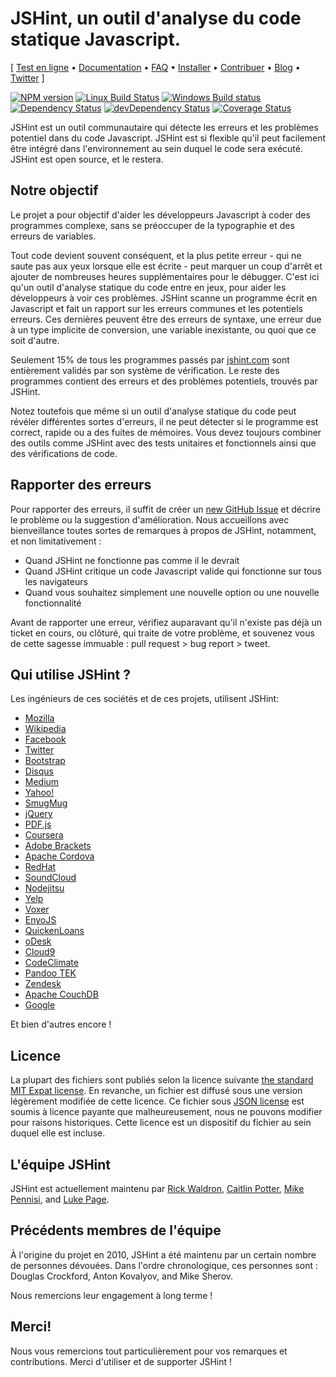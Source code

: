 # JSHint, un outil d'analyse du code statique Javascript.


\[ [Test en ligne](http://jshint.com/) •
[Documentation](http://jshint.com/docs/) • [FAQ](http://jshint.com/docs/faq) •
[Installer](http://jshint.com/install/) •
[Contribuer](http://jshint.com/contribute/) •
[Blog](http://jshint.com/blog/) • [Twitter](https://twitter.com/jshint/) \]

[![NPM version](https://img.shields.io/npm/v/jshint.svg?style=flat)](https://www.npmjs.com/package/jshint)
[![Linux Build Status](https://img.shields.io/travis/jshint/jshint/master.svg?style=flat&label=Linux%20build)](https://travis-ci.org/jshint/jshint)
[![Windows Build status](https://img.shields.io/appveyor/ci/jshint/jshint/master.svg?style=flat&label=Windows%20build)](https://ci.appveyor.com/project/jshint/jshint/branch/master)
[![Dependency Status](https://img.shields.io/david/jshint/jshint.svg?style=flat)](https://david-dm.org/jshint/jshint)
[![devDependency Status](https://img.shields.io/david/dev/jshint/jshint.svg?style=flat)](https://david-dm.org/jshint/jshint#info=devDependencies)
[![Coverage Status](https://img.shields.io/coveralls/jshint/jshint.svg?style=flat)](https://coveralls.io/r/jshint/jshint?branch=master)

JSHint est un outil communautaire qui détecte les erreurs et les problèmes potentiel dans du code Javascript.
JSHint est si flexible qu'il peut facilement être intégré dans l'environnement au sein duquel le code sera exécuté.
JSHint est open source, et le restera.

## Notre objectif 

Le projet a pour objectif d'aider les développeurs Javascript à coder des programmes complexe, sans se préoccuper de la typographie et des erreurs de variables.

Tout code devient souvent conséquent, et la plus petite erreur - qui ne saute pas aux yeux lorsque elle est écrite - peut marquer un coup d'arrêt et ajouter de nombreuses heures supplémentaires pour le débugger.
C'est ici qu'un outil d'analyse statique du code entre en jeux, pour aider les développeurs à voir ces problèmes.
JSHint scanne un programme écrit en Javascript et fait un rapport sur les erreurs communes et les potentiels erreurs. Ces dernières peuvent être des erreurs de syntaxe, une erreur due à un type implicite de conversion, une variable inexistante, ou quoi que ce soit d'autre.

Seulement 15% de tous les programmes passés par [jshint.com](http://jshint.com) sont entièrement validés par son système de vérification.
Le reste des programmes contient des erreurs et des problèmes potentiels, trouvés par JSHint.

Notez toutefois que même si un outil d'analyse statique du code peut révéler différentes sortes d'erreurs, il ne peut détecter si le programme est correct, rapide ou a des fuites de mémoires.
Vous devez toujours combiner des outils comme JSHint avec des tests unitaires et fonctionnels ainsi que des vérifications de code.

## Rapporter des erreurs

Pour rapporter des erreurs, il suffit de créer un [new GitHub Issue](https://github.com/jshint/jshint/issues/new) et décrire le problème ou la suggestion d'amélioration.
Nous accueillons avec bienveillance toutes sortes de remarques à propos de JSHint, notamment, et non limitativement :

 * Quand JSHint ne fonctionne pas comme il le devrait 
 * Quand JSHint critique un code Javascript valide qui fonctionne sur tous les navigateurs 
 * Quand vous souhaitez simplement une nouvelle option ou une nouvelle fonctionnalité 

Avant de rapporter une erreur, vérifiez auparavant qu'il n'existe pas déjà un ticket en cours, ou clôturé, qui traite de votre problème, et souvenez vous de cette sagesse immuable : pull request > bug report > tweet.

## Qui utilise JSHint ?

Les ingénieurs de ces sociétés et de ces projets, utilisent JSHint:

* [Mozilla](https://www.mozilla.org/)
* [Wikipedia](https://wikipedia.org/)
* [Facebook](https://facebook.com/)
* [Twitter](https://twitter.com/)
* [Bootstrap](http://getbootstrap.com/)
* [Disqus](https://disqus.com/)
* [Medium](https://medium.com/)
* [Yahoo!](https://yahoo.com/)
* [SmugMug](http://smugmug.com/)
* [jQuery](http://jquery.com/)
* [PDF.js](http://mozilla.github.io/pdf.js)
* [Coursera](http://coursera.com/)
* [Adobe Brackets](http://brackets.io/)
* [Apache Cordova](http://cordova.io/)
* [RedHat](http://redhat.com/)
* [SoundCloud](http://soundcloud.com/)
* [Nodejitsu](http://nodejitsu.com/)
* [Yelp](https://yelp.com/)
* [Voxer](http://voxer.com/)
* [EnyoJS](http://enyojs.com/)
* [QuickenLoans](http://quickenloans.com/)
* [oDesk](http://www.odesk.com/)
* [Cloud9](http://c9.io/)
* [CodeClimate](https://codeclimate.com/)
* [Pandoo TEK](http://pandootek.com/)
* [Zendesk](http://zendesk.com/)
* [Apache CouchDB](http://couchdb.apache.org/)
* [Google](https://www.google.com/)

Et bien d'autres encore !

## Licence

La plupart des fichiers sont publiés selon la licence suivante [the standard MIT Expat
license](https://www.gnu.org/licenses/license-list.html#Expat). 
En revanche, un fichier est diffusé sous une version légèrement modifiée de cette licence.
Ce fichier sous [JSON license](https://www.gnu.org/licenses/license-list.html#JSON)
est soumis à licence payante que malheureusement, nous ne pouvons modifier pour raisons historiques.
Cette licence est un dispositif du fichier au sein duquel elle est incluse.

## L'équipe JSHint

JSHint est actuellement maintenu par [Rick Waldron](https://github.com/rwaldron/),
[Caitlin Potter](https://github.com/caitp/), [Mike
Pennisi](https://github.com/jugglinmike/), and [Luke
Page](https://github.com/lukeapage).

## Précédents membres de l'équipe

À l'origine du projet en 2010, JSHint a été maintenu par un certain nombre de personnes dévouées. 
Dans l'ordre chronologique, ces personnes sont :
Douglas Crockford, Anton Kovalyov, and Mike Sherov. 

Nous remercions leur engagement à long terme ! 

## Merci!

Nous vous remercions tout particulièrement pour vos remarques et contributions.
Merci d'utiliser et de supporter JSHint ! 
